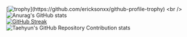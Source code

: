 [![trophy](https://github-profile-trophy.vercel.app/?username=ericksonxx&rank=-?)](https://github.com/ericksonxx/github-profile-trophy)
<br />
![Anurag's GitHub stats](https://github-readme-stats.vercel.app/api?username=ericksonxx&show_icons=true&theme=transparent)
<br />
[![GitHub Streak](https://streak-stats.demolab.com/?user=ericksonxx&theme=dark)](https://git.io/streak-stats)
<br />
![Taehyun's GitHub Repository Contribution stats](https://github-contributor-stats.vercel.app/api?username=ericksonxx&combine_all_yearly_contributions=true)
